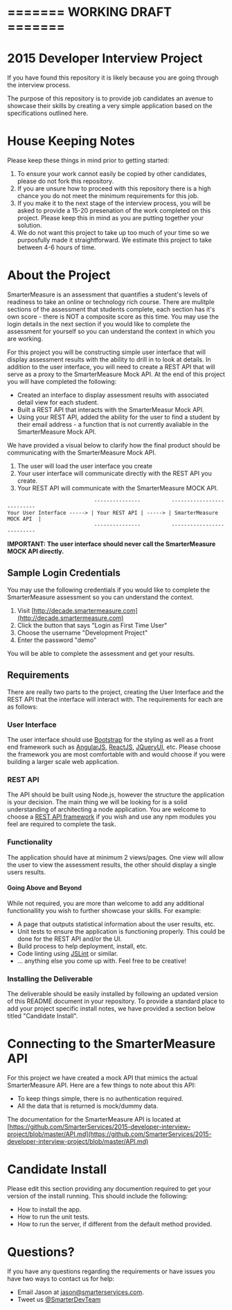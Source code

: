 # ======= WORKING DRAFT =======

# 2015 Developer Interview Project 

If you have found this repository it is likely because you are going through the interview process.  

The purpose of this repository is to provide job candidates an avenue to showcase their skills by creating a very simple application based on the specifications outlined here.  

# House Keeping Notes
Please keep these things in mind prior to getting started:

1. To ensure your work cannot easily be copied by other candidates, please do not fork this repository.
2. If you are unsure how to proceed with this repository there is a high chance you do not meet the minimum requirements for this job.  
3. If you make it to the next stage of the interview process, you will be asked to provide a 15-20 presenation of the work completed on this project.  Please keep this in mind as you are putting together your solution.
4. We do not want this project to take up too much of your time so we purposfully made it straightforward.  We estimate this project to take between 4-6 hours of time.

# About the Project

SmarterMeasure is an assessment that quantifies a student's levels of readiness to take an online or technology rich course.  There are mulitple sections of the assessment that students complete, each section has it's own score - there is NOT a composite score as this time.  You may use the login details in the next section if you would like to complete the assessment for yourself so you can understand the context in which you are working.

For this project you will be constructing simple user interface that will display assessment results with the ability to drill in to look at details.  In addition to the user interface, you will need to create a REST API that will serve as a proxy to the SmarterMeasure Mock API.  At the end of this project you will have completed the following:

* Created an interface to display assessment results with associated detail view for each student.
* Built a REST API that interacts with the SmarterMeasur Mock API.
* Using your REST API, added the ability for the user to find a student by their email address - a function that is not currently avaliable in the SmarterMeasure Mock API.

We have provided a visual below to clarify how the final product should be communicating with the SmarterMeasure Mock API.  

1. The user will load the user interface you create
2. Your user interface will communicate directly with the REST API you create.
3. Your REST API will communicate with the SmarterMeasure MOCK API.

```
                            ---------------          --------------------------
Your User Interface -----> | Your REST API | -----> | SmarterMeasure MOCK API  |
                            ---------------          --------------------------
```
**IMPORTANT: The user interface should never call the SmarterMeasure MOCK API directly.**


## Sample Login Credentials

You may use the following credentials if you would like to complete the SmarterMeasure assessment so you can understand the context.

1. Visit [http://decade.smartermeasure.com](http://decade.smartermeasure.com)
2. Click the button that says "Login as First Time User"
3. Choose the username "Development Project"
4. Enter the password "demo"

You will be able to complete the assessment and get your results.

## Requirements

There are really two parts to the project, creating the User Interface and the REST API that the interface will interact with.  The requirements for each are as follows:

### User Interface
The user interface should use [Bootstrap](http://getbootstrap.com/) for the styling as well as a front end framework such as [AngularJS](https://angularjs.org/), [ReactJS](http://facebook.github.io/react/), [JQueryUI](http://jqueryui.com/), etc.  Please choose the framework you are most comfortable with and would choose if you were building a larger scale web application.

### REST API
The API should be built using Node.js, however the structure the application is your decision.  The main thing we will be looking for is a solid understanding of architecting a node application.  You are welcome to choose a [REST API framework](https://www.npmjs.com/search?q=rest+framework) if you wish and use any npm modules you feel are required to complete the task.

### Functionality

The application should have at minimum 2 views/pages.  One view will allow the user to view the assessment results, the other should display a single users results.  

#### Going Above and Beyond

While not required, you are more than welcome to add any additional functionallity you wish to further showcase your skills.  For example:

* A page that outputs statistical information about the user results, etc.
* Unit tests to ensure the application is functioning properly.  This could be done for the REST API and/or the UI.
* Build process to help deployment, install, etc.
* Code linting using [JSLint](https://github.com/reid/node-jslint) or similar.
* ... anything else you come up with.  Feel free to be creative!

### Installing the Deliverable
The deliverable should be easily installed by following an updated version of this README document in your repository.  To provide a standard place to add your project specific install notes, we have provided a section below titled "Candidate Install".



# Connecting to the SmarterMeasure API
For this project we have created a mock API that mimics the actual SmarterMeasure API.  Here are a few things to note about this API:

* To keep things simple, there is no authentication required.
* All the data that is returned is mock/dummy data.

The documentation for the SmarterMeasure API is located at [https://github.com/SmarterServices/2015-developer-interview-project/blob/master/API.md](https://github.com/SmarterServices/2015-developer-interview-project/blob/master/API.md)


# Candidate Install
Please edit this section providing any documention required to get your version of the install running.  This should include the following:

* How to install the app.
* How to run the unit tests.
* How to run the server, if different from the default method provided.

# Questions?

If you have any questions regarding the requirements or have issues you have two ways to contact us for help:

* Email Jason at jason@smarterservices.com.  
* Tweet us [@SmarterDevTeam](https://twitter.com/SmarterDevTeam)

